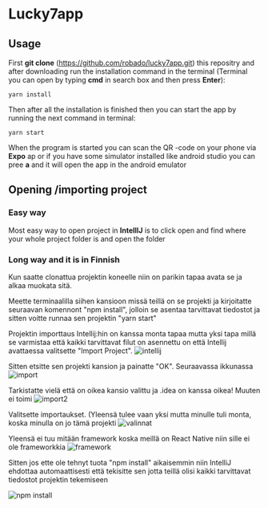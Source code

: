 # Lucky7app 

## Usage
First **git clone** (https://github.com/robado/lucky7app.git) this repositry and after downloading run the installation command in the terminal (Terminal you can open by typing **cmd** in search box and then press **Enter**):

    yarn install
  
Then after all the installation is finished then you can start the app by running the next command in terminal:

    yarn start
    
When the program is started you can scan the QR -code on your phone via **Expo** ap or if you have some simulator installed like android studio you can pree **a** and it will open the app in the android emulator
  
## Opening /importing project

### Easy way
Most easy way to open project in **IntellIJ** is to click open and find where your whole project folder is and open the folder

### Long way and it is in Finnish
Kun saatte clonattua projektin koneelle niin on parikin tapaa avata se ja alkaa muokata sitä.

Meette terminaalilla siihen kansioon missä teillä on se projekti ja kirjoitatte seuraavan komennont "npm install", jolloin se asentaa tarvittavat tiedostot ja sitten voitte runnaa sen projektin "yarn start"

Projektin importtaus Intellij:hin on kanssa monta tapaa mutta yksi tapa millä se varmistaa että kaikki tarvittavat filut on asennettu on että Intellij avattaessa valitsette "Import Project".
![intellij](https://user-images.githubusercontent.com/17927661/35770439-0d4b6ddc-0924-11e8-8f83-5364d15522c8.PNG)


Sitten etsitte sen projekti kansion ja painatte "OK". Seuraavassa ikkunassa 
![import](https://user-images.githubusercontent.com/17927661/35770503-f072f3fa-0924-11e8-8121-fb42a1b1eeda.PNG)

Tarkistatte vielä että on oikea kansio valittu ja .idea on kanssa oikea! Muuten ei toimi
![import2](https://user-images.githubusercontent.com/17927661/35770504-f1d4f69e-0924-11e8-9618-b1c07b56a812.PNG)

Valitsette importaukset. (Yleensä tulee vaan yksi mutta minulle tuli monta, koska minulla on jo tämä projekti
![valinnat](https://user-images.githubusercontent.com/17927661/35770505-f2b2954e-0924-11e8-828b-ea65a7fad157.PNG)

Yleensä ei tuu mitään framework koska meillä on React Native niin sille ei ole frameworkkia
![framework](https://user-images.githubusercontent.com/17927661/35770506-f39ae4fc-0924-11e8-9448-bb7ae9596be3.PNG)

Sitten jos ette ole tehnyt tuota "npm install" aikaisemmin niin IntelliJ ehdottaa automaattisesti että tekisitte sen jotta teillä olisi kaikki tarvittavat tiedostot projektin tekemiseen

![npm install](https://user-images.githubusercontent.com/17927661/35770507-f569e300-0924-11e8-8d1b-64df1fa21307.PNG)
